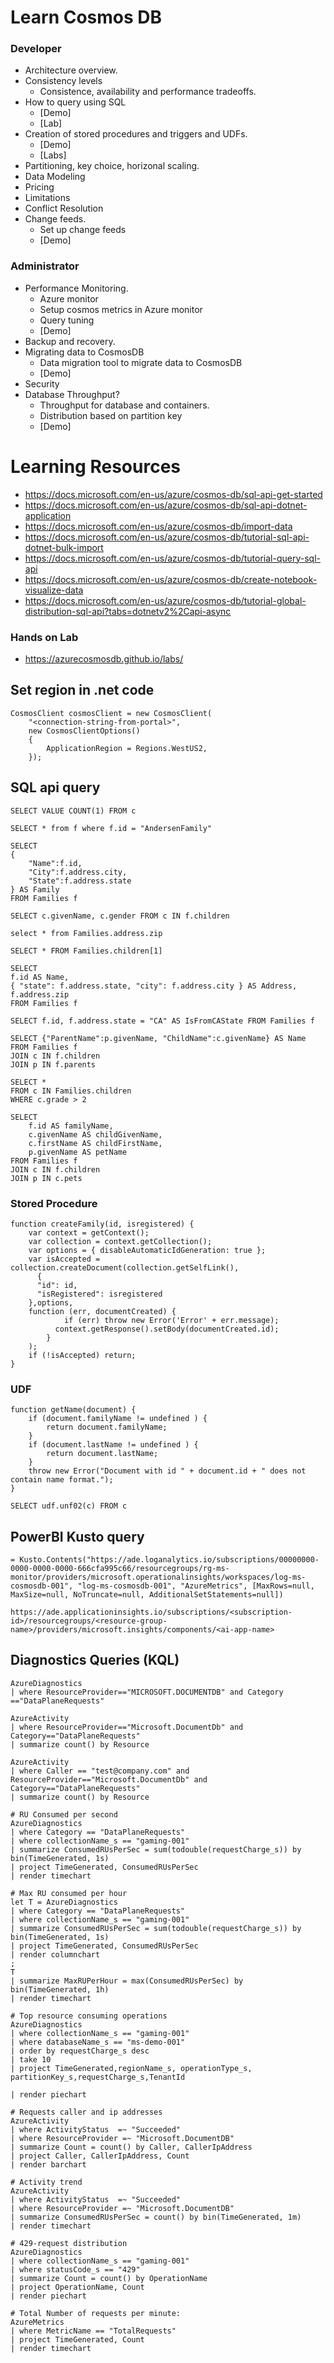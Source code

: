 # Learn Cosmos DB

### Developer
- Architecture overview.
- Consistency levels
    - Consistence, availability and performance tradeoffs.
- How to query using SQL
    - [Demo]
    - [Lab]
- Creation of stored procedures and triggers and UDFs.
    - [Demo]
    - [Labs]
- Partitioning, key choice, horizonal scaling.
- Data Modeling
- Pricing
- Limitations
- Conflict Resolution
- Change feeds.
    - Set up change feeds
    - [Demo]

### Administrator
- Performance Monitoring.
    - Azure monitor
    - Setup cosmos metrics in Azure monitor
    - Query tuning
    - [Demo]
- Backup and recovery.
- Migrating data to CosmosDB
    - Data migration tool to migrate data to CosmosDB
    - [Demo]
- Security
- Database Throughput?
    - Throughput for database and containers.
    - Distribution based on partition key
    - [Demo]

# Learning Resources

- https://docs.microsoft.com/en-us/azure/cosmos-db/sql-api-get-started
- https://docs.microsoft.com/en-us/azure/cosmos-db/sql-api-dotnet-application
- https://docs.microsoft.com/en-us/azure/cosmos-db/import-data
- https://docs.microsoft.com/en-us/azure/cosmos-db/tutorial-sql-api-dotnet-bulk-import
- https://docs.microsoft.com/en-us/azure/cosmos-db/tutorial-query-sql-api
- https://docs.microsoft.com/en-us/azure/cosmos-db/create-notebook-visualize-data
- https://docs.microsoft.com/en-us/azure/cosmos-db/tutorial-global-distribution-sql-api?tabs=dotnetv2%2Capi-async

### Hands on Lab
- https://azurecosmosdb.github.io/labs/


## Set region in .net code
```
CosmosClient cosmosClient = new CosmosClient(
    "<connection-string-from-portal>", 
    new CosmosClientOptions()
    {
        ApplicationRegion = Regions.WestUS2,
    });
```

## SQL api query
```
SELECT VALUE COUNT(1) FROM c

SELECT * from f where f.id = "AndersenFamily"

SELECT 
{
    "Name":f.id, 
    "City":f.address.city, 
    "State":f.address.state
} AS Family 
FROM Families f

SELECT c.givenName, c.gender FROM c IN f.children

select * from Families.address.zip

SELECT * FROM Families.children[1]

SELECT 
f.id AS Name,
{ "state": f.address.state, "city": f.address.city } AS Address, 
f.address.zip 
FROM Families f

SELECT f.id, f.address.state = "CA" AS IsFromCAState FROM Families f

SELECT {"ParentName":p.givenName, "ChildName":c.givenName} AS Name
FROM Families f 
JOIN c IN f.children 
JOIN p IN f.parents

SELECT * 
FROM c IN Families.children
WHERE c.grade > 2

SELECT 
    f.id AS familyName,
    c.givenName AS childGivenName,
    c.firstName AS childFirstName,
    p.givenName AS petName 
FROM Families f 
JOIN c IN f.children 
JOIN p IN c.pets

```
### Stored Procedure
```
function createFamily(id, isregistered) { 
    var context = getContext(); 
    var collection = context.getCollection(); 
    var options = { disableAutomaticIdGeneration: true }; 
    var isAccepted = collection.createDocument(collection.getSelfLink(),
      { 
      "id": id,
      "isRegistered": isregistered
    },options,
    function (err, documentCreated) { 
		    if (err) throw new Error('Error' + err.message);
	      context.getResponse().setBody(documentCreated.id);
	    }
    );
    if (!isAccepted) return;
}
```

### UDF
```
function getName(document) {
    if (document.familyName != undefined ) {
        return document.familyName;
    }
    if (document.lastName != undefined ) {
        return document.lastName;
    }
    throw new Error("Document with id " + document.id + " does not contain name format.");
}
```
```
SELECT udf.unf02(c) FROM c
```

## PowerBI Kusto query
```
= Kusto.Contents("https://ade.loganalytics.io/subscriptions/00000000-0000-0000-0000-666cfa995c66/resourcegroups/rg-ms-monitor/providers/microsoft.operationalinsights/workspaces/log-ms-cosmosdb-001", "log-ms-cosmosdb-001", "AzureMetrics", [MaxRows=null, MaxSize=null, NoTruncate=null, AdditionalSetStatements=null])

https://ade.applicationinsights.io/subscriptions/<subscription-id>/resourcegroups/<resource-group-name>/providers/microsoft.insights/components/<ai-app-name>
```

## Diagnostics Queries (KQL)
```
AzureDiagnostics
| where ResourceProvider=="MICROSOFT.DOCUMENTDB" and Category =="DataPlaneRequests"

AzureActivity 
| where ResourceProvider=="Microsoft.DocumentDb" and Category=="DataPlaneRequests" 
| summarize count() by Resource

AzureActivity 
| where Caller == "test@company.com" and ResourceProvider=="Microsoft.DocumentDb" and Category=="DataPlaneRequests" 
| summarize count() by Resource

# RU Consumed per second
AzureDiagnostics
| where Category == "DataPlaneRequests"
| where collectionName_s == "gaming-001" 
| summarize ConsumedRUsPerSec = sum(todouble(requestCharge_s)) by bin(TimeGenerated, 1s)
| project TimeGenerated, ConsumedRUsPerSec
| render timechart

# Max RU consumed per hour
let T = AzureDiagnostics
| where Category == "DataPlaneRequests"
| where collectionName_s == "gaming-001" 
| summarize ConsumedRUsPerSec = sum(todouble(requestCharge_s)) by bin(TimeGenerated, 1s)
| project TimeGenerated, ConsumedRUsPerSec
| render columnchart     
;
T
| summarize MaxRUPerHour = max(ConsumedRUsPerSec) by bin(TimeGenerated, 1h)
| render timechart

# Top resource consuming operations
AzureDiagnostics
| where collectionName_s == "gaming-001" 
| where databaseName_s == "ms-demo-001"
| order by requestCharge_s desc 
| take 10
| project TimeGenerated,regionName_s, operationType_s, partitionKey_s,requestCharge_s,TenantId

| render piechart 

# Requests caller and ip addresses
AzureActivity
| where ActivityStatus  =~ "Succeeded"
| where ResourceProvider =~ "Microsoft.DocumentDB"
| summarize Count = count() by Caller, CallerIpAddress
| project Caller, CallerIpAddress, Count
| render barchart 

# Activity trend
AzureActivity
| where ActivityStatus  =~ "Succeeded"
| where ResourceProvider =~ "Microsoft.DocumentDB"
| summarize ConsumedRUsPerSec = count() by bin(TimeGenerated, 1m)
| render timechart

# 429-request distribution
AzureDiagnostics
| where collectionName_s == "gaming-001" 
| where statusCode_s == "429"
| summarize Count = count() by OperationName
| project OperationName, Count
| render piechart 

# Total Number of requests per minute:
AzureMetrics
| where MetricName == "TotalRequests"
| project TimeGenerated, Count
| render timechart
```

